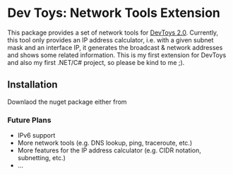 # Dev Toys: Network Tools Extension
This package provides a set of network tools for [DevToys 2.0](https://devtoys.app/).
Currently, this tool only provides an IP address calculator, i.e. with a given subnet mask and an interface IP, it generates the broadcast & network addresses and shows some related information.
This is my first extension for DevToys and also my first .NET/C# project, so please be kind to me ;).

## Installation
Downlaod the nuget package either from 

### Future Plans
- IPv6 support
- More network tools (e.g. DNS lookup, ping, traceroute, etc.)
- More features for the IP address calculator (e.g. CIDR notation, subnetting, etc.)
- ...